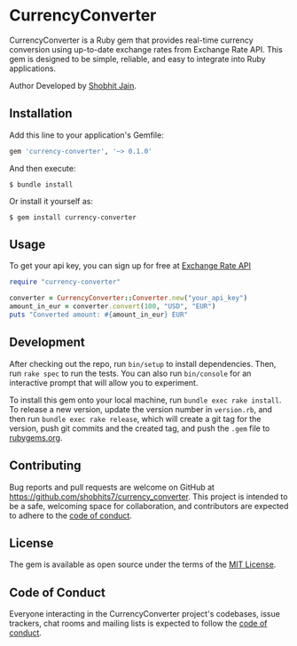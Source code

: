# CurrencyConverter

CurrencyConverter is a Ruby gem that provides real-time currency conversion using up-to-date exchange rates from Exchange Rate API. This gem is designed to be simple, reliable, and easy to integrate into Ruby applications.

Author
Developed by [Shobhit Jain](https://github.com/shobhits7).

## Installation

Add this line to your application's Gemfile:

```ruby
gem 'currency-converter', '~> 0.1.0'
```

And then execute:

    $ bundle install

Or install it yourself as:

    $ gem install currency-converter

## Usage

To get your api key, you can sign up for free at [Exchange Rate API](https://www.exchangerate-api.com/)

```ruby
require "currency-converter"

converter = CurrencyConverter::Converter.new("your_api_key")
amount_in_eur = converter.convert(100, "USD", "EUR")
puts "Converted amount: #{amount_in_eur} EUR"
```

## Development

After checking out the repo, run `bin/setup` to install dependencies. Then, run `rake spec` to run the tests. You can also run `bin/console` for an interactive prompt that will allow you to experiment.

To install this gem onto your local machine, run `bundle exec rake install`. To release a new version, update the version number in `version.rb`, and then run `bundle exec rake release`, which will create a git tag for the version, push git commits and the created tag, and push the `.gem` file to [rubygems.org](https://rubygems.org).

## Contributing

Bug reports and pull requests are welcome on GitHub at https://github.com/shobhits7/currency_converter. This project is intended to be a safe, welcoming space for collaboration, and contributors are expected to adhere to the [code of conduct](https://github.com/shobhits7/currency_converter/blob/main/CODE_OF_CONDUCT.md).

## License

The gem is available as open source under the terms of the [MIT License](https://opensource.org/licenses/MIT).

## Code of Conduct

Everyone interacting in the CurrencyConverter project's codebases, issue trackers, chat rooms and mailing lists is expected to follow the [code of conduct](https://github.com/shobhits7/currency_converter/blob/main/CODE_OF_CONDUCT.md).
